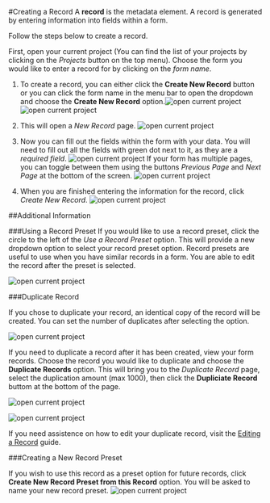 #Creating a Record
A **record** is the metadata element. A record is generated by entering information into fields within a form. 

Follow the steps below to create a record.

First, open your current project (You can find the list of your projects by clicking on the *Projects* button on the top menu). Choose the form you would like to enter a record for by clicking on the *form name*.

1. To create a record, you can either click the **Create New Record** button or you can click the form name in the menu bar to open the dropdown and choose the **Create New Record** option.![open current project](/records-img/creating_a_record_1_annotated.png "Step 1") ![open current project](/records-img/creating_a_record_2_annotated.png "Step 1")

2. This will open a *New Record* page. ![open current project](/records-img/creating_a_record_3_annotated.png "Step 2")

3. Now you can fill out the fields within the form with your data. You will need to fill out all the fields with green dot next to it, as they are a *required field*. ![open current project](/records-img/creating_a_record_4_annotated.png "Step 3 required field") If your form has multiple pages, you can toggle between them using the buttons *Previous Page* and *Next Page* at the bottom of the screen. ![open current project](/records-img/creating_a_record_5_annotated.png "Step 3")


3. When you are finished entering the information for the record, click *Create New Record*. ![open current project](/records-img/creating_a_record_6_annotated.png "Step 4")

##Additional Information

###Using a Record Preset 
If you would like to use a record preset, click the circle to the left of the *Use a Record Preset* option. This will provide a new dropdown option to select your record preset option. Record presets are useful to use when you have similar records in a form. You are able to edit the record after the preset is selected. 

![open current project](/records-img/creating_a_record_7_annotated.png "Record Preset") 

###Duplicate Record

If you chose to duplicate your record, an identical copy of the record will be created. You can set the number of duplicates after selecting the option. 

![open current project](/records-img/creating_a_record_8_annotated.png "Duplicate Record")

If you need to duplicate a record after it has been created, view your form records. Choose the record you would like to duplicate and choose the **Duplicate Records** option. This will bring you to the *Duplicate Record* page, select the duplication amount (max 1000), then click the **Dupliciate Record** buttom at the bottom of the page. 

![open current project](/records-img/creating_a_record_9_annotated.png "Duplicate Record")

![open current project](/records-img/creating_a_record_10_annotated.png "Duplicate Record")

If you need assistence on how to edit your duplicate record, visit the [Editing a Record](/forms/editing_a_form.md) guide.

###Creating a New Record Preset

If you wish to use this record as a preset option for future records, click **Create New Record Preset from this Record** option. You will be asked to name your new record preset. ![open current project](/records-img/creating_a_record_11_annotated.png "New Record Preset")
